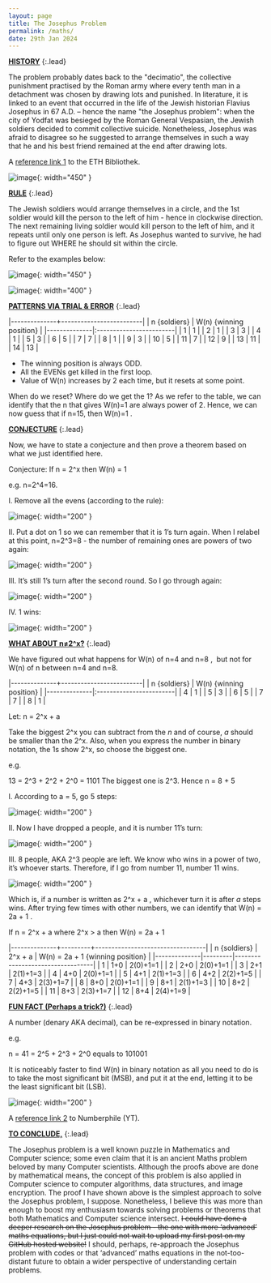 ```yaml
---
layout: page
title: The Josephus Problem
permalink: /maths/
date: 29th Jan 2024
---
```


**<ins>HISTORY</ins>**
{:.lead}

The problem probably dates back to the "decimatio", the collective punishment practised by the Roman army where every tenth man in a detachment was chosen by drawing lots and punished. In literature, it is linked to an event that occurred in the life of the Jewish historian Flavius Josephus in 67 A.D. – hence the name "the Josephus problem": when the city of Yodfat was besieged by the Roman General Vespasian, the Jewish soldiers decided to commit collective suicide. Nonetheless, Josephus was afraid to disagree so he suggested to arrange themselves in such a way that he and his best friend remained at the end after drawing lots.

A [reference link 1](https://library.ethz.ch/en/locations-and-media/platforms/virtual-exhibitions/Its-all-math-and-games/the-josephus-problem.html) to the ETH Bibliothek.<br>

![image](/assets/img/TheJosephusProblem/tjp1.jpg){: width="450" }

**<ins>RULE</ins>**
{:.lead}

The Jewish soldiers would arrange themselves in a circle, and the 1st soldier would kill the person to the left of him - hence in clockwise direction. The next remaining living soldier would kill person to the left of him, and it repeats until only one person is left. As Josephus wanted to survive, he had to figure out WHERE  he should sit within the circle.

Refer to the examples below:

![image](/assets/img/TheJosephusProblem/tjp2.jpg){: width="450" }


![image](/assets/img/TheJosephusProblem/tjp3.jpg){: width="400" }

**<ins>PATTERNS VIA TRIAL & ERROR</ins>**
{:.lead}

|--------------+-------------------------|
| n {soldiers} | W(n) {winning position} |
|--------------|:------------------------|
|       1      |            1            |
|       2      |            1            |
|       3      |            3            |
|       4      |            1            |
|       5      |            3            |
|       6      |            5            |
|       7      |            7            |
|       8      |            1            |
|       9      |            3            |
|      10      |            5            |
|      11      |            7            |
|      12      |            9            |
|      13      |           11            |
|      14      |           13            |

*  The winning position is always ODD.
*  All the EVENs get killed in the first loop.
*  Value of W(n) increases by 2 each time, but it resets at some point.

When do we reset? Where do we get the 1?
As we refer to the table, we can identify that the n that gives W(n)=1 are always power of 2. Hence, we can now guess that if n=15, then W(n)=1 .

**<ins>CONJECTURE</ins>**
{:.lead}

Now, we have to state a conjecture and then prove a theorem based on what we just identified here.

Conjecture: If n = 2^x then W(n) = 1

e.g. n=2^4=16.

I. Remove all the evens (according to the rule):

![image](/assets/img/TheJosephusProblem/tjp4.jpg){: width="200" }

II. Put a dot on 1 so we can remember that it is 1’s turn again. When I relabel at this point, n=2^3=8 - the number of remaining ones are powers of two again:

![image](/assets/img/TheJosephusProblem/tjp5.jpg){: width="200" }

III. It’s still 1’s turn after the second round. So I go through again:

![image](/assets/img/TheJosephusProblem/tjp6.jpg){: width="200" }

IV. 1 wins: 

![image](/assets/img/TheJosephusProblem/tjp7.jpg){: width="200" }

**<ins>WHAT ABOUT n≠2^x?</ins>**
{:.lead}

We have figured out what happens for W(n) of n=4 and n=8 ,  but not for W(n) of n between n=4 and n=8.

|--------------+-------------------------|
| n {soldiers} | W(n) {winning position} |
|--------------|:------------------------|
|       4      |            1            |
|       5      |            3            |
|       6      |            5            |
|       7      |            7            |
|       8      |            1            |

Let: n = 2^x + a

Take the biggest 2^x you can subtract from the *n* and of course, *a* should be smaller than the 2^x.
Also, when you express the number in binary notation, the 1s show 2^x, so choose the biggest one.

e.g.

13 = 2^3 + 2^2 + 2^0 = 1101
The biggest one is 2^3. 
Hence n = 8 + 5

I. According to a = 5, go 5 steps:

![image](/assets/img/TheJosephusProblem/tjp8.jpg){: width="200" }

II. Now I have dropped a people, and it is number 11’s turn:

![image](/assets/img/TheJosephusProblem/tjp9.jpg){: width="200" }

III. 8 people, AKA 2^3 people are left. We know who wins in a power of two, it’s whoever starts. Therefore, if I go from number 11, number 11 wins. 

![image](/assets/img/TheJosephusProblem/tjp10.jpg){: width="200" }

Which is, if a number is written as 2^x + a , whichever turn it is after *a* steps wins. 
After trying few times with other numbers, we can identify that W(n) = 2a + 1 .

If n = 2^x + a where 2^x > a
then W(n) = 2a + 1

|--------------+---------+----------------------------------|
| n {soldiers} | 2^x + a | W(n) = 2a + 1 {winning position} |
|--------------|---------|----------------------------------|
|       1      |   1+0   |            2(0)+1=1              |
|       2      |   2+0   |            2(0)+1=1              |
|       3      |   2+1   |            2(1)+1=3              |
|       4      |   4+0   |            2(0)+1=1              |
|       5      |   4+1   |            2(1)+1=3              |
|       6      |   4+2   |            2(2)+1=5              |
|       7      |   4+3   |            2(3)+1=7              |
|       8      |   8+0   |            2(0)+1=1              |
|       9      |   8+1   |            2(1)+1=3              |
|      10      |   8+2   |            2(2)+1=5              |
|      11      |   8+3   |            2(3)+1=7              |
|      12      |   8+4   |            2(4)+1=9              |

**<ins>FUN FACT (Perhaps a trick?)</ins>**
{:.lead}

A number (denary AKA decimal), can be re-expressed in binary notation.

e.g.

n = 41 = 2^5 + 2^3 + 2^0 
equals to
101001

It is noticeably faster to find W(n) in binary notation as all you need to do is to take the most significant bit (MSB), and put it at the end, letting it to be the least significant bit (LSB).

![image](/assets/img/TheJosephusProblem/tjp11.jpg){: width="200" }

A [reference link 2](https://youtu.be/uCsD3ZGzMgE?si=0loMzhJdAZgvHRdZ) to Numberphile (YT).<br>

**<ins>TO CONCLUDE,</ins>**
{:.lead}

The Josephus problem is a well known puzzle in Mathematics and Computer science; some even claim that it is an ancient Maths problem beloved by many Computer scientists. Although the proofs above are done by mathematical means, the concept of this problem is also applied in Computer science to computer algorithms, data structures, and image encryption. The proof I have shown above is the simplest approach to solve the Josephus problem, I suppose. Nonetheless, I believe this was more than enough to boost my enthusiasm towards solving problems or theorems that both Mathematics and Computer science intersect. ~~I could have done a deeper research on the Josephus problem - the one with more ‘advanced’ maths equations, but I just could not wait to upload my first post on my GitHub hosted website!~~ I should, perhaps, re-approach the Josephus problem with codes or that ‘advanced’ maths equations in the not-too-distant future to obtain a wider perspective of understanding certain problems.